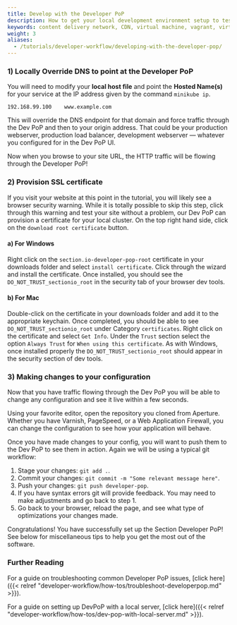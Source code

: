 ```yaml
---
title: Develop with the Developer PoP
description: How to get your local development environment setup to test Section CDN on your local machine.
keywords: content delivery network, CDN, virtual machine, vagrant, virtualbox, git, cli, local development, local machine, staging environment, developer pop
weight: 3
aliases:
  - /tutorials/developer-workflow/developing-with-the-developer-pop/
---
```


### 1) Locally Override DNS to point at the Developer PoP

You will need to modify your **local host file** and point the **Hosted Name(s)** for your service at the IP address given by the command `minikube ip`.

    192.168.99.100    www.example.com

This will override the DNS endpoint for that domain and force traffic through the Dev PoP and then to your origin address. That could be your production webserver, production load balancer, development webserver — whatever you configured for in the Dev PoP UI.

Now when you browse to your site URL, the HTTP traffic will be flowing through the Developer PoP!

### 2) Provision SSL certificate

If you visit your website at this point in the tutorial, you will likely see a browser security warning. While it is totally possible to skip this step, click through this warning and test your site without a problem, our Dev PoP can provision a certificate for your local cluster. On the top right hand side, click on the `download root certificate` button.

#### a) For Windows
Right click on the `section.io-developer-pop-root` certificate in your downloads folder and select `install certificate`. Click through the wizard and install the certificate. Once installed, you should see the `DO_NOT_TRUST_sectionio_root` in the security tab of your browser dev tools.
#### b) For Mac
Double-click on the certificate in your downloads folder and add it to the appropriate keychain. Once completed, you should be able to see `DO_NOT_TRUST_sectionio_root` under Category `certificates`. Right click on the certificate and select `Get Info`. Under the `Trust` section select the option `Always Trust` for `When using this certificate`. As with Windows, once installed properly the `DO_NOT_TRUST_sectionio_root` should appear in the security section of dev tools.

### 3) Making changes to your configuration

Now that you have traffic flowing through the Dev PoP you will be able to change any configuration and see it live within a few seconds.

Using your favorite editor, open the repository you cloned from Aperture. Whether you have Varnish, PageSpeed, or a Web Application Firewall, you can change the configuration to see how your application will behave.

Once you have made changes to your config, you will want to push them to the Dev PoP to see them in action. Again we will be using a typical git workflow:

1. Stage your changes: `git add .`.
2. Commit your changes: `git commit -m "Some relevant message here"`.
3. Push your changes: `git push developer-pop`.
4. If you have syntax errors git will provide feedback. You may need to make adjustments and go back to step 1.
5. Go back to your browser, reload the page, and see what type of optimizations your changes made.

Congratulations! You have successfully set up the Section Developer PoP! See below for miscellaneous tips to help you get the most out of the software.


### Further Reading
For a guide on troubleshooting common Developer PoP issues, [click here]({{< relref "developer-workflow/how-tos/troubleshoot-developerpop.md" >}}).

For a guide on setting up DevPoP with a local server, [click here]({{< relref "developer-workflow/how-tos/dev-pop-with-local-server.md" >}}).
